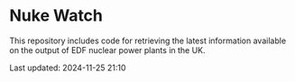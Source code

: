 # Nuke Watch

This repository includes code for retrieving the latest information available on the output of EDF nuclear power plants in the UK.

Last updated: 2024-11-25 21:10